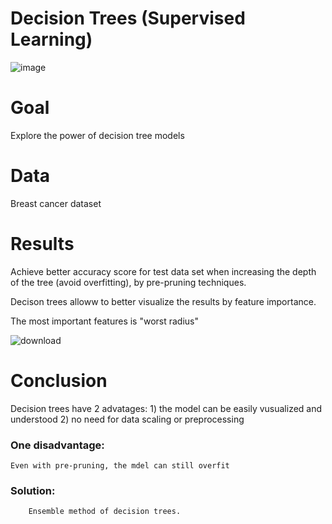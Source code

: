 # Decision Trees (Supervised Learning)

![image](https://user-images.githubusercontent.com/53411455/133853776-338fe0a7-2091-4cca-bc83-7e0aaf5ee213.png)


# Goal

Explore the power of decision tree  models

# Data

Breast cancer dataset

# Results


Achieve better accuracy score for test data set when increasing the depth of the tree (avoid overfitting),  by pre-pruning techniques. 

Decison trees alloww to better visualize the results by feature importance.

The most important features  is "worst radius"

![download](https://user-images.githubusercontent.com/53411455/133853255-8993cb03-678f-4a18-9b45-77e98be5a091.png)


# Conclusion

Decision trees have 2 advatages: 1) the model can be easily vusualized and understood 2) no need for data scaling or preprocessing

### One  disadvantage:
    Even with pre-pruning, the mdel can still overfit
### Solution:
        Ensemble method of decision trees.


